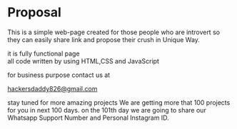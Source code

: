 # Proposal


This is  a simple web-page created for those people who are introvert so they can easily share  link and propose their crush in Unique Way.



it is fully functional page   
all code written by using HTML,CSS and JavaScript 

for business purpose 
contact us  at 

hackersdaddy826@gmail.com


 stay tuned for more amazing projects
 We are getting more that 100 projects for you in next 100 days. on the 101th day we are going to share our Whatsapp Support Number 
 and Personal Instagram ID.
